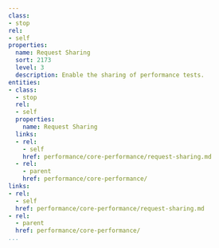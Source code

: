 ```yaml
---
class:
- stop
rel:
- self
properties:
  name: Request Sharing
  sort: 2173
  level: 3
  description: Enable the sharing of performance tests.
entities:
- class:
  - stop
  rel:
  - self
  properties:
    name: Request Sharing
  links:
  - rel:
    - self
    href: performance/core-performance/request-sharing.md
  - rel:
    - parent
    href: performance/core-performance/
links:
- rel:
  - self
  href: performance/core-performance/request-sharing.md
- rel:
  - parent
  href: performance/core-performance/
...
```

